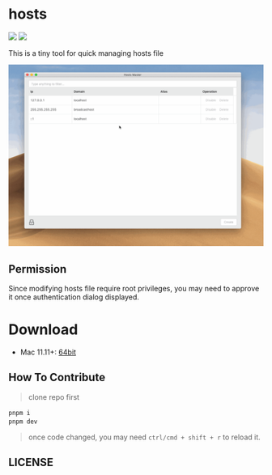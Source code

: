 # hosts

![](https://img.shields.io/badge/hosts-4.0.0-blue.svg) ![][david-url]

This is a tiny tool for quick managing hosts file

![](./docs/img/preview.gif)

## Permission

Since modifying hosts file require root privileges, you may need to approve it once authentication dialog displayed.

# Download

- Mac 11.11+: [64bit](https://github.com/leftstick/hosts-high/releases/download/4.0.0/Hosts.Master-4.0.0-mac.zip)

## How To Contribute

> clone repo first

```bash
pnpm i
pnpm dev
```

> once code changed, you may need `ctrl/cmd + shift + r` to reload it.

## LICENSE

[mit license]: https://raw.githubusercontent.com/leftstick/hosts-high/master/LICENSE
[david-url]: https://david-dm.org/leftstick/hosts-high.png
